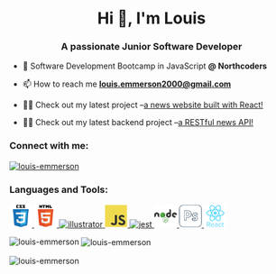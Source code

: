<h1 align="center">Hi 👋, I'm Louis</h1>
<h3 align="center">A passionate Junior Software Developer</h3>

-  🔭 Software Development Bootcamp in JavaScript **@ Northcoders**

-  📫 How to reach me **louis.emmerson2000@gmail.com**

-  👨‍💻 Check out my latest project –<a href="https://nc-news.louis-emmerson.dev/" target="_blank">a news website built with React!</a>

-  👨‍💻 Check out my latest backend project –<a href="https://api-nc-news.louis-emmerson.dev/api" target="_blank">a RESTful news API!</a>

<h3 align="left">Connect with me:</h3>
<p align="left">
<a href="https://linkedin.com/in/louis-emmerson" target="blank"><img align="center" src="https://raw.githubusercontent.com/rahuldkjain/github-profile-readme-generator/master/src/images/icons/Social/linked-in-alt.svg" alt="louis-emmerson" height="30" width="40" /></a>
</p>

<h3 align="left">Languages and Tools:</h3>
<p align="left"> <a href="https://www.w3schools.com/css/" target="_blank" rel="noreferrer"> <img src="https://raw.githubusercontent.com/devicons/devicon/master/icons/css3/css3-original-wordmark.svg" alt="css3" width="40" height="40"/> </a> <a href="https://www.w3.org/html/" target="_blank" rel="noreferrer"> <img src="https://raw.githubusercontent.com/devicons/devicon/master/icons/html5/html5-original-wordmark.svg" alt="html5" width="40" height="40"/> </a> <a href="https://www.adobe.com/in/products/illustrator.html" target="_blank" rel="noreferrer"> <img src="https://www.vectorlogo.zone/logos/adobe_illustrator/adobe_illustrator-icon.svg" alt="illustrator" width="40" height="40"/> </a> <a href="https://developer.mozilla.org/en-US/docs/Web/JavaScript" target="_blank" rel="noreferrer"> <img src="https://raw.githubusercontent.com/devicons/devicon/master/icons/javascript/javascript-original.svg" alt="javascript" width="40" height="40"/> </a> <a href="https://jestjs.io" target="_blank" rel="noreferrer"> <img src="https://www.vectorlogo.zone/logos/jestjsio/jestjsio-icon.svg" alt="jest" width="40" height="40"/> </a> <a href="https://nodejs.org" target="_blank" rel="noreferrer"> <img src="https://raw.githubusercontent.com/devicons/devicon/master/icons/nodejs/nodejs-original-wordmark.svg" alt="nodejs" width="40" height="40"/> </a> <a href="https://www.photoshop.com/en" target="_blank" rel="noreferrer"> <img src="https://raw.githubusercontent.com/devicons/devicon/master/icons/photoshop/photoshop-line.svg" alt="photoshop" width="40" height="40"/> </a> <a href="https://reactjs.org/" target="_blank" rel="noreferrer"> <img src="https://raw.githubusercontent.com/devicons/devicon/master/icons/react/react-original-wordmark.svg" alt="react" width="40" height="40"/> </a> </p>

<p><img align="left" src="https://github-readme-stats.vercel.app/api/top-langs?username=louis-emmerson&show_icons=true&locale=en&layout=compact" alt="louis-emmerson" /></p>

<p>&nbsp;<img align="center" src="https://github-readme-stats.vercel.app/api?username=louis-emmerson&show_icons=true&locale=en" alt="louis-emmerson" /></p>

<p><img align="center" src="https://github-readme-streak-stats.herokuapp.com/?user=louis-emmerson&" alt="louis-emmerson" /></p>
